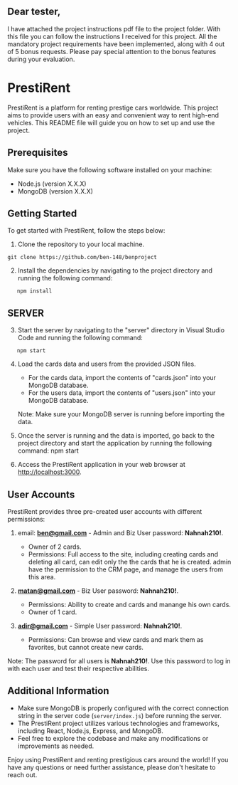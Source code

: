 ## Dear tester,

I have attached the project instructions pdf file to the project folder. With this file you can follow the instructions I received for this project. All the mandatory project requirements have been implemented, along with 4 out of 5 bonus requests. Please pay special attention to the bonus features during your evaluation.

# PrestiRent

PrestiRent is a platform for renting prestige cars worldwide. This project aims to provide users with an easy and convenient way to rent high-end vehicles. This README file will guide you on how to set up and use the project.

## Prerequisites

Make sure you have the following software installed on your machine:

- Node.js (version X.X.X)
- MongoDB (version X.X.X)

## Getting Started

To get started with PrestiRent, follow the steps below:

1. Clone the repository to your local machine.

```shell
git clone https://github.com/ben-148/benproject
```

2. Install the dependencies by navigating to the project directory and running the following command:

```shell
   npm install
```

## SERVER

3. Start the server by navigating to the "server" directory in Visual Studio Code and running the following command:

```shell
   npm start
```

4. Load the cards data and users from the provided JSON files.

   - For the cards data, import the contents of "cards.json" into your MongoDB database.
   - For the users data, import the contents of "users.json" into your MongoDB database.

   Note: Make sure your MongoDB server is running before importing the data.

5. Once the server is running and the data is imported, go back to the project directory and start the application by running the following command:
   npm start

6. Access the PrestiRent application in your web browser at [http://localhost:3000](http://localhost:3000).

## User Accounts

PrestiRent provides three pre-created user accounts with different permissions:

1. email: **ben@gmail.com** - Admin and Biz User
   password: **Nahnah210!**.

   - Owner of 2 cards.
   - Permissions: Full access to the site, including creating cards and deleting all card, can edit only the the cards that he is created.
     admin have the permission to the CRM page, and manage the users from this area.

2. **matan@gmail.com** - Biz User
   password: **Nahnah210!**.

   - Permissions: Ability to create and cards and manange his own cards.
   - Owner of 1 card.

3. **adir@gmail.com** - Simple User
   password: **Nahnah210!**.

   - Permissions: Can browse and view cards and mark them as favorites, but cannot create new cards.

Note: The password for all users is **Nahnah210!**. Use this password to log in with each user and test their respective abilities.

## Additional Information

- Make sure MongoDB is properly configured with the correct connection string in the server code (`server/index.js`) before running the server.
- The PrestiRent project utilizes various technologies and frameworks, including React, Node.js, Express, and MongoDB.
- Feel free to explore the codebase and make any modifications or improvements as needed.

Enjoy using PrestiRent and renting prestigious cars around the world! If you have any questions or need further assistance, please don't hesitate to reach out.

```

```
